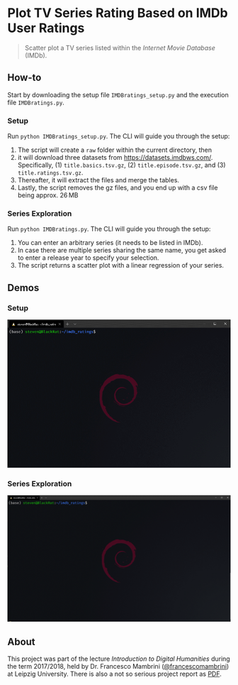 # Plot TV Series Rating Based on IMDb User Ratings

> Scatter plot a TV series listed within the *Internet Movie Database* (IMDb).

## How-to

Start by downloading the setup file `IMDBratings_setup.py` and the execution file `IMDBratings.py`. 

### Setup

Run `python IMDBratings_setup.py`. The CLI will guide you through the setup:
1. The script will create a `raw` folder within the current directory, then
2. it will download three datasets from https://datasets.imdbws.com/. Specifically, (1) `title.basics.tsv.gz`, (2) `title.episode.tsv.gz`, and (3) `title.ratings.tsv.gz`.
3. Thereafter, it will extract the files and merge the tables.
4. Lastly, the script removes the gz files, and you end up with a csv file being approx. 26 MB


### Series Exploration
Run `python IMDBratings.py`. The CLI will guide you through the setup:
1. You can enter an arbitrary series (it needs to be listed in IMDb).
2. In case there are multiple series sharing the same name, you get asked to enter a release year to specify your selection.
3. The script returns a scatter plot with a linear regression of your series.


## Demos

### Setup
![test](util/imdb-series-ratings-setup.gif)

### Series Exploration
![test](util/imdb-series-ratings.gif)




## About

This project was part of the lecture *Introduction to Digital Humanities* during the term 2017/2018, held by Dr. Francesco Mambrini ([@francescomambrini](https://github.com/francescomambrini)) at Leipzig University. There is also a not so serious project report as [PDF](util/It's-in-the-Slope-Linear-Regression-of-IMDb-Series.pdf).

